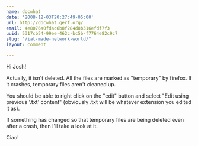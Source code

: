 ```yaml
---
name: docwhat
date: '2008-12-03T20:27:49-05:00'
url: http://docwhat.gerf.org/
email: 4e8076a0fdac6b8f284d8b316efdf7f3
uuid: 5317cb54-99ee-462c-bc5b-f7764e82c9c7
slug: "/iat-made-network-world/"
layout: comment

---
```


Hi Josh!

Actually, it isn't deleted.  All the files are marked as "temporary" by firefox.  If it crashes, temporary files aren't cleaned up.

You should be able to right click on the "edit" button and select "Edit using previous '.txt' content"  (obviously .txt will be whatever extension you edited it as).

If something has changed so that temporary files are being deleted even after a crash, then I'll take a look at it.

Ciao!
